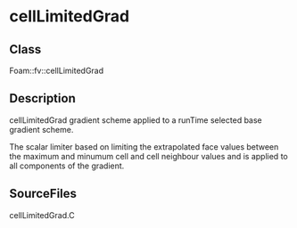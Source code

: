 # cellLimitedGrad 
## Class
Foam::fv::cellLimitedGrad

## Description
cellLimitedGrad gradient scheme applied to a runTime selected base gradient
scheme.

The scalar limiter based on limiting the extrapolated face values
between the maximum and minumum cell and cell neighbour values and is
applied to all components of the gradient.

## SourceFiles
cellLimitedGrad.C

